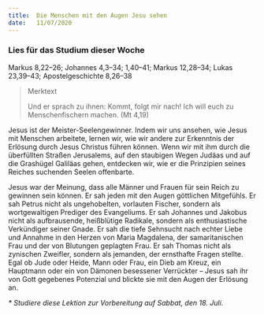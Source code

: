 ```yaml
---
title:  Die Menschen mit den Augen Jesu sehen
date:   11/07/2020
---
```


### Lies für das Studium dieser Woche
Markus 8,22–26; Johannes 4,3–34; 1,40–41; Markus 12,28–34; Lukas 23,39–43; Apostelgeschichte 8,26–38

> <p>Merktext</p>
> Und er sprach zu ihnen: Kommt, folgt mir nach! Ich will euch zu Menschenfischern machen. (Mt 4,19)

Jesus ist der Meister-Seelengewinner. Indem wir uns ansehen, wie Jesus mit Menschen arbeitete, lernen wir, wie wir andere zur Erkenntnis der Erlösung durch Jesus Christus führen können. Wenn wir mit ihm durch die überfüllten Straßen Jerusalems, auf den staubigen Wegen Judäas und auf die Grashügel Galiläas gehen, entdecken wir, wie er die Prinzipien seines Reiches suchenden Seelen offenbarte.

Jesus war der Meinung, dass alle Männer und Frauen für sein Reich zu gewinnen sein können. Er sah jeden mit den Augen göttlichen Mitgefühls. Er sah Petrus nicht als ungehobelten, vorlauten Fischer, sondern als wortgewaltigen Prediger des Evangeliums. Er sah Johannes und Jakobus nicht als aufbrausende, heißblütige Radikale, sondern als enthusiastische Verkündiger seiner Gnade. Er sah die tiefe Sehnsucht nach echter Liebe und Annahme in den Herzen von Maria Magdalena, der samaritanischen Frau und der von Blutungen geplagten Frau. Er sah Thomas nicht als zynischen Zweifler, sondern als jemanden, der ernsthafte Fragen stellte. Egal ob Jude oder Heide, Mann oder Frau, ein Dieb am Kreuz, ein Hauptmann oder ein von Dämonen besessener Verrückter – Jesus sah ihr von Gott gegebenes Potenzial und blickte sie mit den Augen der Erlösung an.

_* Studiere diese Lektion zur Vorbereitung auf Sabbat, den 18. Juli._